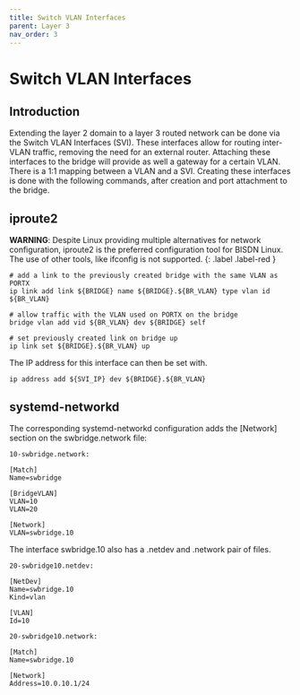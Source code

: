 ```yaml
---
title: Switch VLAN Interfaces
parent: Layer 3
nav_order: 3
---
```


# Switch VLAN Interfaces

## Introduction

Extending the layer 2 domain to a layer 3 routed network can be done via the Switch VLAN Interfaces (SVI). These interfaces allow for routing inter-VLAN traffic, removing the need for an external router. Attaching these interfaces to the bridge will provide as well a gateway for a certain VLAN. There is a 1:1 mapping between a VLAN and a SVI. Creating these interfaces is done with the following commands, after creation and port attachment to the bridge.

## iproute2

**WARNING**: Despite Linux providing multiple alternatives for network configuration, iproute2 is the preferred configuration tool for BISDN Linux. The use of other tools, like ifconfig is not supported.
{: .label .label-red }

```
# add a link to the previously created bridge with the same VLAN as PORTX
ip link add link ${BRIDGE} name ${BRIDGE}.${BR_VLAN} type vlan id ${BR_VLAN}

# allow traffic with the VLAN used on PORTX on the bridge
bridge vlan add vid ${BR_VLAN} dev ${BRIDGE} self

# set previously created link on bridge up
ip link set ${BRIDGE}.${BR_VLAN} up
```

The IP address for this interface can then be set with.

```
ip address add ${SVI_IP} dev ${BRIDGE}.${BR_VLAN}
```

## systemd-networkd

The corresponding systemd-networkd configuration adds the [Network] section on the swbridge.network file:

```
10-swbridge.network:

[Match]
Name=swbridge

[BridgeVLAN]
VLAN=10
VLAN=20

[Network]
VLAN=swbridge.10
```

The interface swbridge.10 also has a .netdev and .network pair of files.

```
20-swbridge10.netdev:

[NetDev]
Name=swbridge.10
Kind=vlan

[VLAN]
Id=10

20-swbridge10.network:

[Match]
Name=swbridge.10

[Network]
Address=10.0.10.1/24
```


